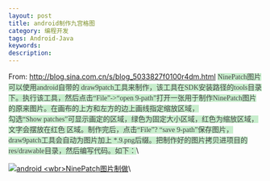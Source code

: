 ```yaml
---
layout: post
title: android制作九宫格图
category: 编程开发
tags: Android-Java
keywords: 
description: 
---
```


 From: <http://blog.sina.com.cn/s/blog_5033827f0100r4dm.html> 
<span
style="display:inline! important;float:none;font:14px/21px simsun;color:#464646;text-indent:0px;letter-spacing:normal;background-color:#c7edcc;widows:2;orphans:2;webkit-text-size-adjust:auto;spacing:0px;transform:none;space:normal;align:left;text-stroke-width:0px;"> </span><span
style="display:inline! important;float:none;word-spacing:0px;font:14px/21px simsun;color:#464646;text-indent:0px;letter-spacing:normal;background-color:#c7edcc;widows:2;orphans:2;webkit-text-size-adjust:auto;transform:none;space:normal;align:left;text-stroke-width:0px;">NinePatch图片可以使用android自带的
draw9patch工具来制作，该工具在SDK安装路径的tools目录下。执行该工具，然后点击“File”-\>“open </span><span
style="display:inline! important;float:none;word-spacing:0px;font:14px/21px simsun;color:#464646;text-indent:0px;letter-spacing:normal;background-color:#c7edcc;widows:2;orphans:2;webkit-text-size-adjust:auto;transform:none;space:normal;align:left;text-stroke-width:0px;">9-path”打开一张用于制作NinePatch图片的原来图片。在画布的上方和左方的边上画线指定缩放区域，</span>\
 <span
style="display:inline! important;float:none;font:14px/21px simsun;color:#464646;text-indent:0px;letter-spacing:normal;background-color:#c7edcc;widows:2;orphans:2;webkit-text-size-adjust:auto;spacing:0px;transform:none;space:normal;align:left;text-stroke-width:0px;">勾选“Show </span><span
style="display:inline! important;float:none;word-spacing:0px;font:14px/21px simsun;color:#464646;text-indent:0px;letter-spacing:normal;background-color:#c7edcc;widows:2;orphans:2;webkit-text-size-adjust:auto;transform:none;space:normal;align:left;text-stroke-width:0px;">patches”可显示画定的区域，绿色</span><span
style="display:inline! important;float:none;font:14px/21px simsun;color:#464646;text-indent:0px;letter-spacing:normal;background-color:#c7edcc;widows:2;orphans:2;webkit-text-size-adjust:auto;spacing:0px;transform:none;space:normal;align:left;text-stroke-width:0px;">为固定大小区域，</span><span
style="display:inline! important;float:none;font:14px/21px simsun;color:#464646;text-indent:0px;letter-spacing:normal;background-color:#c7edcc;widows:2;orphans:2;webkit-text-size-adjust:auto;spacing:0px;transform:none;space:normal;align:left;text-stroke-width:0px;">红色为缩放区域，文字会摆放在红色
</span><span
style="display:inline! important;float:none;font:14px/21px simsun;color:#464646;text-indent:0px;letter-spacing:normal;background-color:#c7edcc;widows:2;orphans:2;webkit-text-size-adjust:auto;spacing:0px;transform:none;space:normal;align:left;text-stroke-width:0px;">区域。制作完后，点击“F</span><span
style="display:inline! important;float:none;font:14px/21px simsun;color:#464646;text-indent:0px;letter-spacing:normal;background-color:#c7edcc;widows:2;orphans:2;webkit-text-size-adjust:auto;spacing:0px;transform:none;space:normal;align:left;text-stroke-width:0px;">ile”? </span><span
style="display:inline! important;float:none;word-spacing:0px;font:14px/21px simsun;color:#464646;text-indent:0px;letter-spacing:normal;background-color:#c7edcc;widows:2;orphans:2;webkit-text-size-adjust:auto;transform:none;space:normal;align:left;text-stroke-width:0px;">“save </span><span
style="display:inline! important;float:none;word-spacing:0px;font:14px/21px simsun;color:#464646;text-indent:0px;letter-spacing:normal;background-color:#c7edcc;widows:2;orphans:2;webkit-text-size-adjust:auto;transform:none;space:normal;align:left;text-stroke-width:0px;">9-path”保存</span><span
style="display:inline! important;float:none;font:14px/21px simsun;color:#464646;text-indent:0px;letter-spacing:normal;background-color:#c7edcc;widows:2;orphans:2;webkit-text-size-adjust:auto;spacing:0px;transform:none;space:normal;align:left;text-stroke-width:0px;">图片，draw9patch工具会自动为图片加上 \*.9.png后缀。</span><span
style="display:inline! important;float:none;font:14px/21px simsun;color:#464646;text-indent:0px;letter-spacing:normal;background-color:#c7edcc;widows:2;orphans:2;webkit-text-size-adjust:auto;spacing:0px;transform:none;space:normal;align:left;text-stroke-width:0px;">把制作好的图片拷贝进项目的res/drawable目录，然后</span><span
style="display:inline! important;float:none;font:14px/21px simsun;color:#464646;text-indent:0px;letter-spacing:normal;background-color:#c7edcc;widows:2;orphans:2;webkit-text-size-adjust:auto;spacing:0px;transform:none;space:normal;align:left;text-stroke-width:0px;">编写代码。如下：</span>\

[![android \<wbr\>NinePatch图片制做](http://s2.sinaimg.cn/middle/5033827fha1a1b6ec27c1&690 "android <wbr>NinePatch图片制做")](http://photo.blog.sina.com.cn/showpic.html#blogid=5033827f01%0D%0A00r4dm&url=http://s2.sinaimg.cn/orignal/5033827fha1a1b6ec27c1)\








